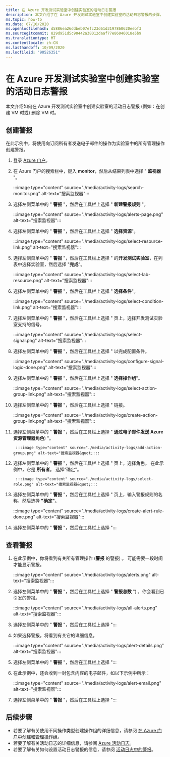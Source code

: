 ```yaml
---
title: 在 Azure 开发测试实验室中创建实验室的活动日志警报
description: 本文介绍了在 Azure 开发测试实验室中创建实验室的活动日志警报的步骤。
ms.topic: how-to
ms.date: 07/10/2020
ms.openlocfilehash: d5886ea26ddbeb07efc23d61d3197860620eebf3
ms.sourcegitcommit: 829d951d5c90442a38012daaf77e86046018e5b9
ms.translationtype: MT
ms.contentlocale: zh-CN
ms.lasthandoff: 10/09/2020
ms.locfileid: "90526351"
---
```

# <a name="create-activity-log-alerts-for-labs-in-azure-devtest-labs"></a>在 Azure 开发测试实验室中创建实验室的活动日志警报
本文介绍如何在 Azure 开发测试实验室中创建实验室的活动日志警报 (例如：在创建 VM 时或) 删除 VM 时。

## <a name="create-alerts"></a>创建警报
在此示例中，将使用向订阅所有者发送电子邮件的操作为实验室中的所有管理操作创建警报。 

1. 登录 [Azure 门户](https://portal.azure.com)。
1. 在 Azure 门户的搜索栏中，键入 **monitor**，然后从结果列表中选择 " **监视器** "。 

    :::image type="content" source="./media/activity-logs/search-monitor.png" alt-text="搜索监视器&quot;:::        
1. 选择左侧菜单中的 &quot; **警报** &quot;，然后在工具栏上选择 " **新建警报规则** "。 

    :::image type="content" source="./media/activity-logs/alerts-page.png" alt-text="搜索监视器&quot;:::        
1. 选择左侧菜单中的 &quot; **警报** &quot;，然后在工具栏上选择 " **选择资源**"。 

    :::image type="content" source="./media/activity-logs/select-resource-link.png" alt-text="搜索监视器&quot;:::        
1. 选择左侧菜单中的 &quot; **警报** &quot;，然后在工具栏上选择 " 的**开发测试实验室**，在列表中选择实验室，然后选择 "**完成**"。

    :::image type="content" source="./media/activity-logs/select-lab-resource.png" alt-text="搜索监视器&quot;:::        
1. 选择左侧菜单中的 &quot; **警报** &quot;，然后在工具栏上选择 " **选择条件**"。 

    :::image type="content" source="./media/activity-logs/select-condition-link.png" alt-text="搜索监视器&quot;:::        
1. 选择左侧菜单中的 &quot; **警报** &quot;，然后在工具栏上选择 " 页上，选择开发测试实验室支持的信号。 

    :::image type="content" source="./media/activity-logs/select-signal.png" alt-text="搜索监视器&quot;:::        
1. 选择左侧菜单中的 &quot; **警报** &quot;，然后在工具栏上选择 " 以完成配置条件。 

    :::image type="content" source="./media/activity-logs/configure-signal-logic-done.png" alt-text="搜索监视器&quot;:::        
1. 选择左侧菜单中的 &quot; **警报** &quot;，然后在工具栏上选择 " **选择操作组**"。 

    :::image type="content" source="./media/activity-logs/select-action-group-link.png" alt-text="搜索监视器&quot;:::        
1. 选择左侧菜单中的 &quot; **警报** &quot;，然后在工具栏上选择 " 链接。 

    :::image type="content" source="./media/activity-logs/create-action-group-link.png" alt-text="搜索监视器&quot;:::        
1. 选择左侧菜单中的 &quot; **警报** &quot;，然后在工具栏上选择 " **通过电子邮件发送 Azure 资源管理器角色**) "。 

        :::image type="content" source="./media/activity-logs/add-action-group.png" alt-text="搜索监视器&quot;:::        
1. 选择左侧菜单中的 &quot; **警报** &quot;，然后在工具栏上选择 " 页上，选择角色。 在此示例中，它是 **所有者**。 选择“确定”。 

        :::image type="content" source="./media/activity-logs/select-role.png" alt-text="搜索监视器&quot;:::        
1. 选择左侧菜单中的 &quot; **警报** &quot;，然后在工具栏上选择 " 页上，输入警报规则的名称，然后选择 **"确定"**。 

    :::image type="content" source="./media/activity-logs/create-alert-rule-done.png" alt-text="搜索监视器&quot;:::        
1. 选择左侧菜单中的 &quot; **警报** &quot;，然后在工具栏上选择 ":::

## <a name="view-alerts"></a>查看警报 
1. 在此示例中，你将看到有关所有管理操作 (**警报** 的警报) 。 可能需要一段时间才能显示警报。 

    :::image type="content" source="./media/activity-logs/alerts.png" alt-text="搜索监视器&quot;:::        
1. 选择左侧菜单中的 &quot; **警报** &quot;，然后在工具栏上选择 " **警报总数** ") ，你会看到已引发的警报。 

    :::image type="content" source="./media/activity-logs/all-alerts.png" alt-text="搜索监视器&quot;:::        
1. 选择左侧菜单中的 &quot; **警报** &quot;，然后在工具栏上选择 ":::
1. 如果选择警报，将看到有关它的详细信息。 

    :::image type="content" source="./media/activity-logs/alert-details.png" alt-text="搜索监视器&quot;:::        
1. 选择左侧菜单中的 &quot; **警报** &quot;，然后在工具栏上选择 ":::
1. 在此示例中，还会收到一封包含内容的电子邮件，如以下示例中所示： 

    :::image type="content" source="./media/activity-logs/alert-email.png" alt-text="搜索监视器&quot;:::        
1. 选择左侧菜单中的 &quot; **警报** &quot;，然后在工具栏上选择 ":::

## <a name="next-steps"></a>后续步骤
- 若要了解有关使用不同操作类型创建操作组的详细信息，请参阅 [在 Azure 门户中创建和管理操作组](../azure-monitor/platform/action-groups.md)。
- 若要了解有关活动日志的详细信息，请参阅  [Azure 活动日志](../azure-monitor/platform/activity-log.md)。
- 若要了解有关如何设置活动日志警报的信息，请参阅 [活动日志中的警报](../azure-monitor/platform/activity-log-alerts.md)。

